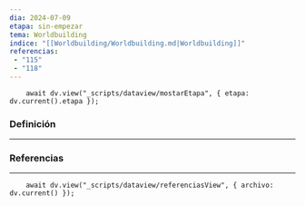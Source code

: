 ```yaml
---
dia: 2024-07-09
etapa: sin-empezar
tema: Worldbuilding
indice: "[[Worldbuilding/Worldbuilding.md|Worldbuilding]]"
referencias: 
 - "115"
 - "118"
---
```

```dataviewjs
	await dv.view("_scripts/dataview/mostarEtapa", { etapa: dv.current().etapa });
```
### Definición
---




### Referencias
---
```dataviewjs
	await dv.view("_scripts/dataview/referenciasView", { archivo: dv.current() });
```